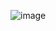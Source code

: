 ![image](https://github.com/Warapornf12046/food_order/assets/89538614/bd041c0a-5e92-4692-aa09-a6a89babaca6)

